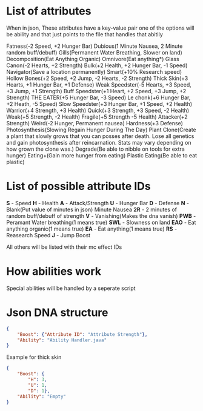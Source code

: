 # List of attributes
When in json, These attributes have a key-value pair one of the options will be ability and that just points to the file that handles that abitily

Fatness(-2 Speed, +2 Hunger Bar)
Dubious(1 Minute Nausea, 2 Minute random buff/debuff)
Gills(Permanent Water Breathing, Slower on land)
Decomposition(Eat Anything Organic)
Omnivore(Eat anything*)
Glass Canon(-2 Hearts, +2 Strength)
Bulk(+2 Health, +2 Hunger Bar, -1 Speed)
Navigator(Save a location permanently)
Smart(+10% Research speed)
Hollow Bones(+2 Speed, +2 Jump, -2 Hearts, -2 Strength)
Thick Skin(+3 Hearts, +1 Hunger Bar, +1 Defense)
Weak Speedster(-5 Hearts, +3 Speed, +3 Jump, +1 Strength)
Buff Speedster(+1 Heart, +2 Speed, +3 Jump, +2 Strength)
THE EATER(+5 Hunger Bar, -3 Speed)
Le chonk(+6 Hunger Bar, +2 Heath, -5 Speed)
Slow Speedster(+3 Hunger Bar, +1 Speed, +2 Health)
Warrior(+4 Strength, +3 Health)
Quick(+3 Strength, +3 Speed, -2 Health)
Weak(+5 Strength, -2 Health)
Fragile(+5 Strength -5 Health)
Attacker(+2 Strength)
Weird(-2 Hunger, Permanent nausea)
Hardness(+3 Defense)
Photosynthesis(Slowing Regain Hunger During The Day)
Plant Clone(Create a plant that slowly grows that you can posses after death. Lose all genetics and gain photosynthesis after reincarnation. Stats may vary depending on how grown the clone was.)
Degrade(Be able to nibble on tools for extra hunger)
Eating+(Gain more hunger from eating)
Plastic Eating(Be able to eat plastic)

# List of possible attribute IDs

**S** - Speed
**H** - Health
**A** - Attack/Strength
**U** - Hunger Bar
**D** - Defense
**N** - Blank(Put value of minutes in json) Minute Nausea
**2R** - 2 minutes of random buff/debuff of strength
**V** - Vanishing(Makes the dna vanish)
**PWB** - Peramant Water breathing(1 means true)
**SWL** - Slowness on land
**EAO** - Eat anything organic(1 means true)
**EA** - Eat anything(1 means true)
**RS** - Reasearch Speed
**J** - Jump Boost

All others will be listed with their mc effect IDs

# How abilities work

Special abilities will be handled by a seperate script

# Json DNA structure
```json
{
    "Boost": {"Attribute ID": "Attribute Strength"},
    "Ability": "Ability Handler.java"
}
```
Example for thick skin
```json
{
    "Boost": {
        "H": 3,
        "U": 1,
        "D": 1},
    "Ability": "Empty"
}
```